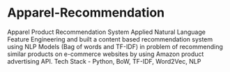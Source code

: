 # Apparel-Recommendation
Apparel Product Recommendation System  Applied Natural Language Feature Engineering and built a content based recommendation system using NLP Models (Bag of words and TF-IDF) in problem of recommending similar products on e-commerce websites by using Amazon product advertising API. Tech Stack - Python, BoW, TF-IDF, Word2Vec, NLP
